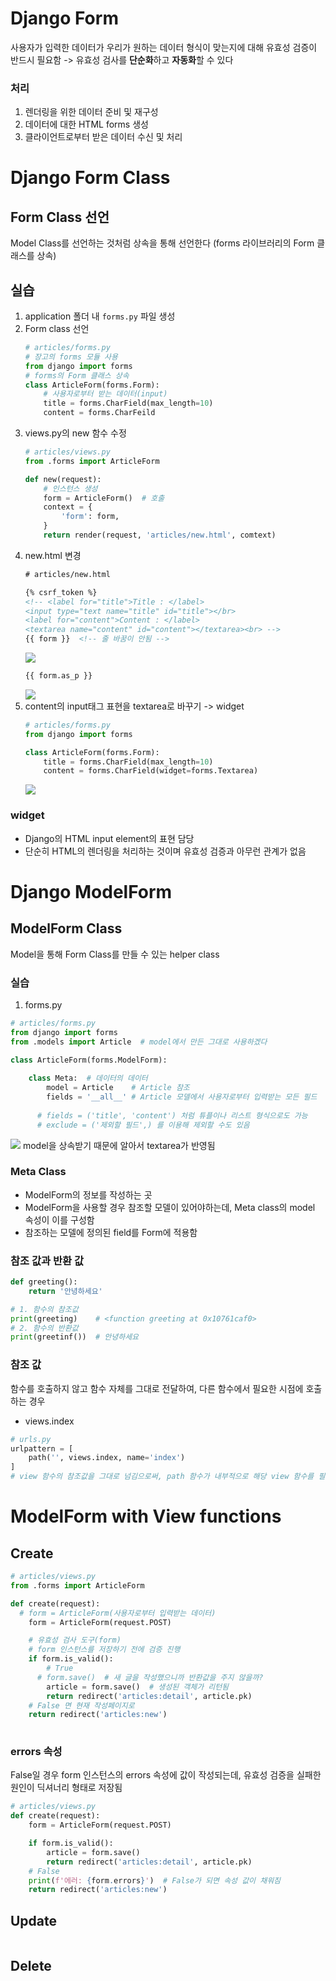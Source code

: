 # Django Form
사용자가 입력한 데이터가 우리가 원하는 데이터 형식이 맞는지에 대해 유효성 검증이 반드시 필요함
-> 유효성 검사를 **단순화**하고 **자동화**할 수 있다

### 처리
1. 렌더링을 위한 데이터 준비 및 재구성
2. 데이터에 대한 HTML forms 생성
3. 클라이언트로부터 받은 데이터 수신 및 처리

# Django Form Class
## Form Class 선언
Model Class를 선언하는 것처럼 상속을 통해 선언한다 (forms 라이브러리의 Form 클래스를 상속)

## 실습
1. application 폴더 내 `forms.py` 파일 생성
2. Form class 선언
    ```python
    # articles/forms.py
    # 장고의 forms 모듈 사용
    from django import forms
    # forms의 Form 클래스 상속
    class ArticleForm(forms.Form):
        # 사용자로부터 받는 데이터(input)
        title = forms.CharField(max_length=10)
        content = forms.CharFeild
    ```
3. views.py의 new 함수 수정
    ```python
    # articles/views.py
    from .forms import ArticleForm

    def new(request):
        # 인스턴스 생성
        form = ArticleForm()  # 호출
        context = {
            'form': form,
        }
        return render(request, 'articles/new.html', comtext)
    ```
4. new.html 변경
    ```html
    # articles/new.html

    {% csrf_token %}
    <!-- <label for="title">Title : </label>
    <input type="text name="title" id="title"></br>
    <label for="content">Content : </label>
    <textarea name="content" id="content"></textarea><br> -->
    {{ form }}  <!-- 줄 바꿈이 안됨 -->
    ```
    ![](https://user-images.githubusercontent.com/109258144/188677939-e3f10b71-5389-45f3-ab10-5198aa270037.png)
    ```html
    {{ form.as_p }}  
    ```
    ![](https://user-images.githubusercontent.com/109258144/188678752-863a8a76-8d33-46ae-91cc-325d0f6ba7a0.png)
5. content의 input태그 표현을 textarea로 바꾸기 -> widget
    ```python
    # articles/forms.py
    from django import forms

    class ArticleForm(forms.Form):
        title = forms.CharField(max_length=10)
        content = forms.CharField(widget=forms.Textarea)
    ```
    ![](https://user-images.githubusercontent.com/109258144/188679412-168e4abe-90e6-432f-8965-fcbd71703e1b.png)

### widget
- Django의 HTML input element의 표현 담당
- 단순히 HTML의 렌더링을 처리하는 것이며 유효성 검증과 아무런 관계가 없음

# Django ModelForm
## ModelForm Class
Model을 통해 Form Class를 만들 수 있는 helper class

### 실습
1. forms.py
```python
# articles/forms.py
from django import forms
from .models import Article  # model에서 만든 그대로 사용하겠다

class ArticleForm(forms.ModelForm):
    
    class Meta:  # 데이터의 데이터
        model = Article    # Article 참조
        fields = '__all__' # Article 모델에서 사용자로부터 입력받는 모든 필드
        
      # fields = ('title', 'content') 처럼 튜플이나 리스트 형식으로도 가능
      # exclude = ('제외할 필드',) 를 이용해 제외할 수도 있음
```
![](https://user-images.githubusercontent.com/109258144/188787059-768e4c55-1ef8-4305-a6be-429180caf945.png)
model을 상속받기 때문에 알아서 textarea가 반영됨

### Meta Class
- ModelForm의 정보를 작성하는 곳
- ModelForm을 사용할 경우 참조할 모델이 있어야하는데, Meta class의 model 속성이 이를 구성함
- 참조하는 모델에 정의된 field를 Form에 적용함

### 참조 값과 반환 값
```python
def greeting():
    return '안녕하세요'

# 1. 함수의 참조값
print(greeting)    # <function greeting at 0x10761caf0>
# 2. 함수의 반환값
print(greetinf())  # 안녕하세요
```

### 참조 값
함수를 호출하지 않고 함수 자체를 그대로 전달하여, 다른 함수에서 필요한 시점에 호출하는 경우
- views.index
```python
# urls.py
urlpattern = [
    path('', views.index, name='index')
]
# view 함수의 참조값을 그대로 넘김으로써, path 함수가 내부적으로 해당 view 함수를 필요한 시점에 사용
```

# ModelForm with View functions
## Create
```python
# articles/views.py
from .forms import ArticleForm

def create(request):
  # form = ArticleForm(사용자로부터 입력받는 데이터)
    form = ArticleForm(request.POST)

    # 유효성 검사 도구(form)
    # form 인스턴스를 저장하기 전에 검증 진행
    if form.is_valid():
        # True 
      # form.save()  # 새 글을 작성했으니까 반환값을 주지 않을까?
        article = form.save()  # 생성된 객체가 리턴됨
        return redirect('articles:detail', article.pk)
    # False 면 현재 작성페이지로
    return redirect('articles:new')
    

```
### errors 속성
False일 경우 form 인스턴스의 errors 속성에 값이 작성되는데, 유효성 검증을 실패한 원인이 딕셔너리 형태로 저장됨
```python
# articles/views.py
def create(request):
    form = ArticleForm(request.POST)

    if form.is_valid():
        article = form.save()
        return redirect('articles:detail', article.pk)
    # False
    print(f'에러: {form.errors}')  # False가 되면 속성 값이 채워짐
    return redirect('articles:new')
```

## Update
```python

```

## Delete